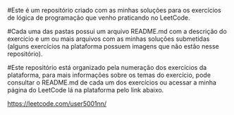 #Este é um repositório criado com as minhas soluções para os exercícios de lógica de programação que venho praticando no LeetCode.

#Cada uma das pastas possui um arquivo README.md com a descrição do exercício e um ou mais arquivos com as minhas soluções submetidas (alguns exercícios na plataforma possuem imagens que não estão nesse repositório).

#Este repositório está organizado pela numeração dos exercícios da plataforma, para mais informações sobre os temas do exercício, pode consultar o README.md de cada um dos exercícios ou acessar a minha página do LeetCode lá na plataforma pelo link abaixo.

https://leetcode.com/user5001nn/
